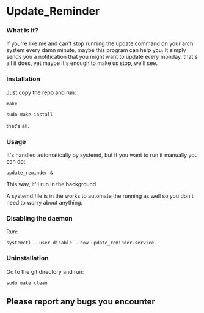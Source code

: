 # Update_Reminder

### What is it?
If you're like me and can't stop running the update command on your arch system every damn minute, maybe this program can help you.
It simply sends you a notification that you might want to update every monday, that's all it does, yet maybe it's enough to make us stop, we'll see.

### Installation

Just copy the repo and run: 
```console
make

sudo make install
```
that's all.

### Usage

It's handled automatically by systemd, but if you want to run it manually you can do:

```console
update_reminder &
```
This way, it'll run in the background. 

A systemd file is in the works to automate the running as well so you don't need to worry about anything.

### Disabling the daemon
Run:
```console
systemctl --user disable --now update_reminder.service
```

### Uninstallation

Go to the git directory and run:

```console
sudo make clean
```

## Please report any bugs you encounter
